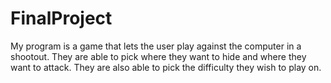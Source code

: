 # FinalProject
My program is a game that lets the user play against the computer in a shootout. They are able to pick where they want to hide and where they want to attack. They are also able to pick the difficulty they wish to play on. 
